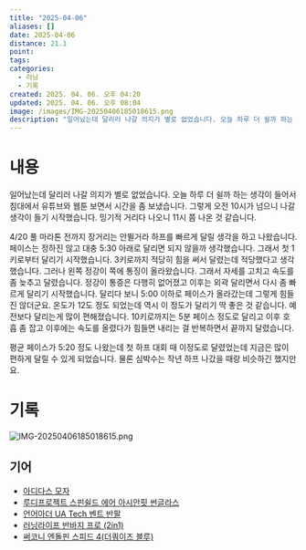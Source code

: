 ```yaml
---
title: "2025-04-06"
aliases: []
date: 2025-04-06
distance: 21.1
point:
tags:
categories:
  - 러닝
  - 기록
created: 2025. 04. 06. 오후 04:20
updated: 2025. 04. 06. 오후 08:04
image: /images/IMG-20250406185018615.png
description: "일어났는데 달리러 나갈 의지가 별로 없었습니다. 오늘 하루 더 쉴까 하는 생각이 들어서 침대에서 유튜브와 웹툰 보면서 시간을 좀 보냈습니다. 그렇게 오전 10시가 넘으니 나갈 생각이 들기 시작했습니다. 밍기적 거리다 나오니 11시 쯤 나온 것 같습니다. 4/20 풀 마라톤 전까지 장거리"
---
```


# 내용

일어났는데 달리러 나갈 의지가 별로 없었습니다. 오늘 하루 더 쉴까 하는 생각이 들어서 침대에서 유튜브와 웹툰 보면서 시간을 좀 보냈습니다. 그렇게 오전 10시가 넘으니 나갈 생각이 들기 시작했습니다. 밍기적 거리다 나오니 11시 쯤 나온 것 같습니다.

4/20 풀 마라톤 전까지 장거리는 안뛸거라 하프를 빠르게 달릴 생각을 하고 나왔습니다. 페이스는 정하진 않고 대충 5:30 아래로 달리면 되지 않을까 생각했습니다. 그래서 첫 1키로부터 달리기 시작했습니다. 3키로까지 적당히 힘을 써서 달렸는데 적당했다고 생각했습니다. 그러나 왼쪽 정강이 쪽에 통징이 올라왔습니다. 그래서 자세를 고치고 속도를 좀 늦추고 달렸습니다. 정강이 통증은 다행히 없어졌고 이후는 외곽 달리면서 다시 좀 빠르게 달리기 시작했습니다. 달리다 보니  5:00 이하로 페이스가 올라갔는데 그렇게 힘들진 않더군요. 온도가 12도 정도 되었는데 역시 이 정도가 달리기 딱 좋은 것 같습니다. 예전보다 달리는게 많이 편해졌습니다. 10키로까지는 5분 페이스 정도로 달리고 이후 호흡 좀 잡고 이후에는 속도를 올렸다가 힘들면 내리는 걸 반복하면서 끝까지 달렸습니다.

평균 페이스가 5:20 정도 나왔는데 첫 하프 대회 때 이정도로 달렸었는데 지금은 많이 편하게 달릴 수 있게 되었습니다. 물론 심박수는 작년 하프 나갔을 때랑 비슷하긴 했지만요.

# 기록

![IMG-20250406185018615.png](/images/IMG-20250406185018615.png)

## 기어

- [아디다스 모자](/posts/아디다스-모자)
- [루디프로젝트 스핀쉴드 에어 아시안핏 썬글라스](/posts/루디프로젝트-스핀쉴드-에어-아시안핏-썬글라스)
- [언어아더 UA Tech 벤트 반팔](/posts/언어아더-ua-tech-벤트-반팔)
- [러닝라이프 반바지 프로 (2in1)](/posts/러닝라이프-반바지-프로-(2in1))
- [써코니 엔돌핀 스피드 4(더쿼이즈 블루)](/posts/써코니-엔돌핀-스피드-4(더쿼이즈-블루))
